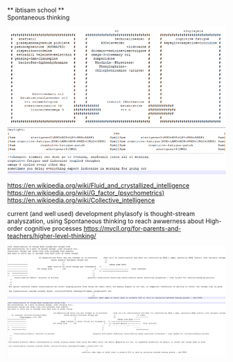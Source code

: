 ** ibtisam school **  
Spontaneous thinking  

![alt text](./res/removed_substance_from_old_versions.png "Hover Text")  
![alt text](./res/Daylight.png "Hover Text")  


https://en.wikipedia.org/wiki/Fluid_and_crystallized_intelligence
https://en.wikipedia.org/wiki/G_factor_(psychometrics)
https://en.wikipedia.org/wiki/Collective_intelligence

current (and well used) development phylasofy is thought-stream analyszation, using Spontaneous thinking  to reach awwerness about High-order cognitive processes
https://mycll.org/for-parents-and-teachers/higher-level-thinking/

![alt text](./res/consolidation.png "Hover Text")  
![alt text](./res/consolidationv2.png "Hover Text")  
